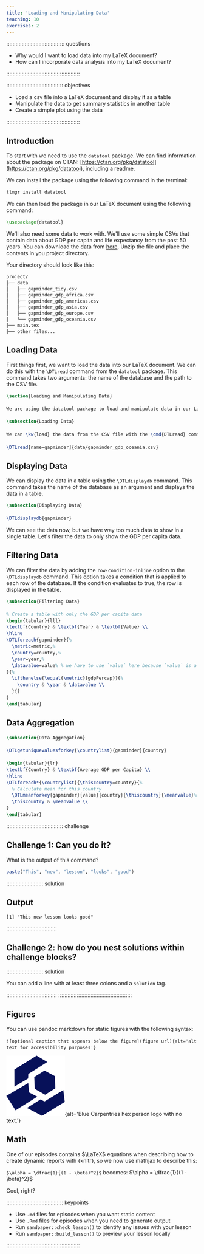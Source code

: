 ```yaml
---
title: 'Loading and Manipulating Data'
teaching: 10
exercises: 2
---
```


:::::::::::::::::::::::::::::::::::::: questions

- Why would I want to load data into my LaTeX document?
- How can I incorporate data analysis into my LaTeX document?

::::::::::::::::::::::::::::::::::::::::::::::::

::::::::::::::::::::::::::::::::::::: objectives

- Load a csv file into a LaTeX document and display it as a table
- Manipulate the data to get summary statistics in another table
- Create a simple plot using the data

::::::::::::::::::::::::::::::::::::::::::::::::

## Introduction

To start with we need to use the `datatool` package. We can find information about the package on
CTAN: [https://ctan.org/pkg/datatool](https://ctan.org/pkg/datatool), including a readme.

We can install the package using the following command in the terminal:

```bash
tlmgr install datatool
```

We can then load the package in our LaTeX document using the following command:

```latex
\usepackage{datatool}
```

We'll also need some data to work with. We'll use some simple CSVs that contain data about GDP
per capita and life expectancy from the past 50 years. You can download the data from
[here](/files/gapminder_data_tidy.zip). Unzip the file and place the contents in you project directory.

Your directory should look like this:

```
project/
├── data
│   ├── gapminder_tidy.csv
│   ├── gapminder_gdp_africa.csv
│   ├── gapminder_gdp_americas.csv
│   ├── gapminder_gdp_asia.csv
│   ├── gapminder_gdp_europe.csv
│   └── gapminder_gdp_oceania.csv
├── main.tex
├── other files...
```

## Loading Data

First things first, we want to load the data into our LaTeX document. We can do this with the
`\DTLread` command from the `datatool` package. This command takes two arguments: the name of the
database and the path to the CSV file.

```latex
\section{Loading and Manipulating Data}

We are using the datatool package to load and manipulate data in our LaTeX document.

\subsection{Loading Data}

We can \kw{load} the data from the CSV file with the \cmd{DTLread} command:

\DTLread[name=gapminder]{data/gapminder_gdp_oceania.csv}
```

## Displaying Data

We can display the data in a table using the `\DTLdisplaydb` command. This command takes the name of
the database as an argument and displays the data in a table.

```latex
\subsection{Displaying Data}

\DTLdisplaydb{gapminder}
```

We can see the data now, but we have way too much data to show in a single table. Let's filter
the data to only show the GDP per capita data.

## Filtering Data

We can filter the data by adding the `row-condition-inline` option to the `\DTLdisplaydb` command.
This option takes a condition that is applied to each row of the database. If the condition
evaluates to true, the row is displayed in the table.

```latex
\subsection{Filtering Data}

% Create a table with only the GDP per capita data
\begin{tabular}{lll}
\textbf{Country} & \textbf{Year} & \textbf{Value} \\
\hline
\DTLforeach{gapminder}{%
  \metric=metric,%
  \country=country,%
  \year=year,%
  \datavalue=value% % we have to use `value` here because `value` is a reserved word in LaTeX
}{%
  \ifthenelse{\equal{\metric}{gdpPercap}}{%
    \country & \year & \datavalue \\
  }{}
}
\end{tabular}
```

## Data Aggregation

```latex
\subsection{Data Aggregation}

\DTLgetuniquevaluesforkey{\countrylist}{gapminder}{country}

\begin{tabular}{lr}
\textbf{Country} & \textbf{Average GDP per Capita} \\
\hline
\DTLforeach*{\countrylist}{\thiscountry=country}{%
  % Calculate mean for this country
  \DTLmeanforkey{gapminder}{value}{country}{\thiscountry}{\meanvalue}%
  \thiscountry & \meanvalue \\
}
\end{tabular}
```

::::::::::::::::::::::::::::::::::::: challenge

## Challenge 1: Can you do it?

What is the output of this command?

```r
paste("This", "new", "lesson", "looks", "good")
```

:::::::::::::::::::::::: solution

## Output

```output
[1] "This new lesson looks good"
```

:::::::::::::::::::::::::::::::::


## Challenge 2: how do you nest solutions within challenge blocks?

:::::::::::::::::::::::: solution

You can add a line with at least three colons and a `solution` tag.

:::::::::::::::::::::::::::::::::
::::::::::::::::::::::::::::::::::::::::::::::::

## Figures

You can use pandoc markdown for static figures with the following syntax:

`![optional caption that appears below the figure](figure url){alt='alt text for
accessibility purposes'}`

![You belong in The Carpentries!](https://raw.githubusercontent.com/carpentries/logo/master/Badge_Carpentries.svg){alt='Blue Carpentries hex person logo with no text.'}

## Math

One of our episodes contains $\LaTeX$ equations when describing how to create
dynamic reports with {knitr}, so we now use mathjax to describe this:

`$\alpha = \dfrac{1}{(1 - \beta)^2}$` becomes: $\alpha = \dfrac{1}{(1 - \beta)^2}$

Cool, right?

::::::::::::::::::::::::::::::::::::: keypoints

- Use `.md` files for episodes when you want static content
- Use `.Rmd` files for episodes when you need to generate output
- Run `sandpaper::check_lesson()` to identify any issues with your lesson
- Run `sandpaper::build_lesson()` to preview your lesson locally

::::::::::::::::::::::::::::::::::::::::::::::::

